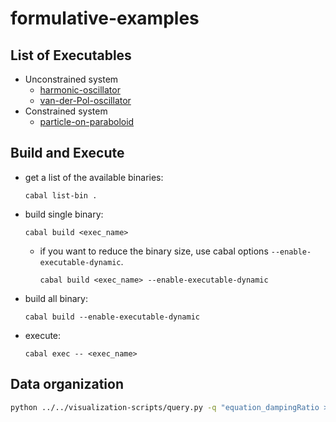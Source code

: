 # formulative-examples

## List of Executables

- Unconstrained system
  - [harmonic-oscillator](equations/harmonic-oscillator/)
  - [van-der-Pol-oscillator](equations/van-der-Pol-oscillator/)
- Constrained system
  - [particle-on-paraboloid](equations/particle-on-paraboloid/)

## Build and Execute

- get a list of the available binaries:

  ```
  cabal list-bin .
  ```

- build single binary:

  ```
  cabal build <exec_name>
  ```

  - if you want to reduce the binary size, use cabal options `--enable-executable-dynamic`.

    ```
    cabal build <exec_name> --enable-executable-dynamic
    ```

- build all binary:

  ```
  cabal build --enable-executable-dynamic
  ```

- execute:

  ```
  cabal exec -- <exec_name>
  ```

## Data organization

```sh
python ../../visualization-scripts/query.py -q "equation_dampingRatio >= 0.5" -H equation_dampingRatio --fileName "position.svg" -S equation_dampingRatio
```
